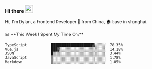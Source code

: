 ### Hi there <img src="https://media.giphy.com/media/hvRJCLFzcasrR4ia7z/giphy.gif" width="25px">

<!-- ![visitors](https://visitor-badge.glitch.me/badge?page_id=dislfyer.dislfyer) --!>

Hi, I'm Dylan, a Frontend Developer 🚀 from China, 🏠 base in shanghai.
<br/>
<br/>

📊 **This Week I Spent My Time On:**


<!--START_SECTION:waka-->

```text
TypeScript           ███████████████████▓░░░░░  78.35%
Vue.js               ███▓░░░░░░░░░░░░░░░░░░░░░  14.18%
JSON                 █░░░░░░░░░░░░░░░░░░░░░░░░  3.44%
JavaScript           ▒░░░░░░░░░░░░░░░░░░░░░░░░  1.78%
Markdown             ▒░░░░░░░░░░░░░░░░░░░░░░░░  1.05%
```

<!--END_SECTION:waka-->

<!--
**About Me:**
 -->
